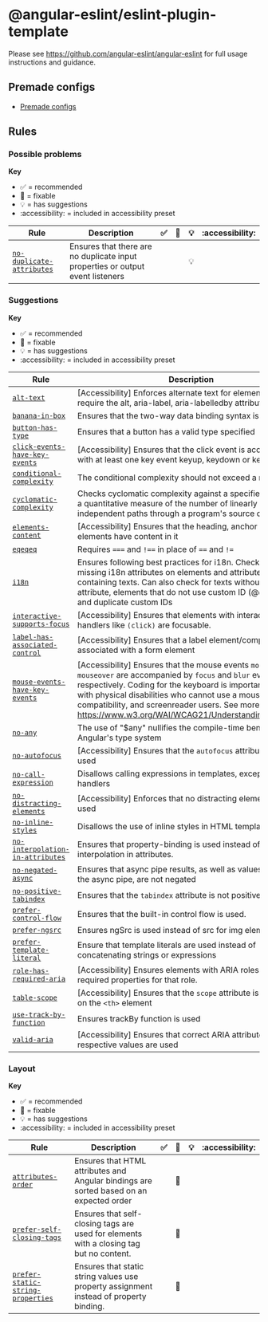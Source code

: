 # @angular-eslint/eslint-plugin-template

Please see https://github.com/angular-eslint/angular-eslint for full usage instructions and guidance.

## Premade configs

- [Premade configs](https://github.com/angular-eslint/angular-eslint/blob/main/packages/eslint-plugin-template/src/configs)

## Rules

<!-- begin problems rule list -->

### Possible problems

**Key**

- :white_check_mark: = recommended
- :wrench: = fixable
- :bulb: = has suggestions
- :accessibility: = included in accessibility preset

<!-- prettier-ignore-start -->
| Rule | Description | :white_check_mark: | :wrench: | :bulb: | :accessibility: |
| --- | --- | --- | --- | --- | --- |
| [`no-duplicate-attributes`](https://github.com/angular-eslint/angular-eslint/blob/main/packages/eslint-plugin-template/docs/rules/no-duplicate-attributes.md) | Ensures that there are no duplicate input properties or output event listeners |  |  | :bulb: |  |
<!-- prettier-ignore-end -->

<!-- end problems rule list -->

<!-- begin suggestions rule list -->

### Suggestions

**Key**

- :white_check_mark: = recommended
- :wrench: = fixable
- :bulb: = has suggestions
- :accessibility: = included in accessibility preset

<!-- prettier-ignore-start -->
| Rule | Description | :white_check_mark: | :wrench: | :bulb: | :accessibility: |
| --- | --- | --- | --- | --- | --- |
| [`alt-text`](https://github.com/angular-eslint/angular-eslint/blob/main/packages/eslint-plugin-template/docs/rules/alt-text.md) | [Accessibility] Enforces alternate text for elements which require the alt, aria-label, aria-labelledby attributes. |  |  |  | :accessibility: |
| [`banana-in-box`](https://github.com/angular-eslint/angular-eslint/blob/main/packages/eslint-plugin-template/docs/rules/banana-in-box.md) | Ensures that the two-way data binding syntax is correct | :white_check_mark: | :wrench: |  |  |
| [`button-has-type`](https://github.com/angular-eslint/angular-eslint/blob/main/packages/eslint-plugin-template/docs/rules/button-has-type.md) | Ensures that a button has a valid type specified |  |  |  |  |
| [`click-events-have-key-events`](https://github.com/angular-eslint/angular-eslint/blob/main/packages/eslint-plugin-template/docs/rules/click-events-have-key-events.md) | [Accessibility] Ensures that the click event is accompanied with at least one key event keyup, keydown or keypress. |  |  |  | :accessibility: |
| [`conditional-complexity`](https://github.com/angular-eslint/angular-eslint/blob/main/packages/eslint-plugin-template/docs/rules/conditional-complexity.md) | The conditional complexity should not exceed a rational limit |  |  |  |  |
| [`cyclomatic-complexity`](https://github.com/angular-eslint/angular-eslint/blob/main/packages/eslint-plugin-template/docs/rules/cyclomatic-complexity.md) | Checks cyclomatic complexity against a specified limit. It is a quantitative measure of the number of linearly independent paths through a program's source code |  |  |  |  |
| [`elements-content`](https://github.com/angular-eslint/angular-eslint/blob/main/packages/eslint-plugin-template/docs/rules/elements-content.md) | [Accessibility] Ensures that the heading, anchor and button elements have content in it |  |  |  | :accessibility: |
| [`eqeqeq`](https://github.com/angular-eslint/angular-eslint/blob/main/packages/eslint-plugin-template/docs/rules/eqeqeq.md) | Requires `===` and `!==` in place of `==` and `!=` | :white_check_mark: | :wrench: | :bulb: |  |
| [`i18n`](https://github.com/angular-eslint/angular-eslint/blob/main/packages/eslint-plugin-template/docs/rules/i18n.md) | Ensures following best practices for i18n. Checks for missing i18n attributes on elements and attributes containing texts. Can also check for texts without i18n attribute, elements that do not use custom ID (@@) feature and duplicate custom IDs |  | :wrench: | :bulb: |  |
| [`interactive-supports-focus`](https://github.com/angular-eslint/angular-eslint/blob/main/packages/eslint-plugin-template/docs/rules/interactive-supports-focus.md) | [Accessibility] Ensures that elements with interactive handlers like `(click)` are focusable. |  |  |  | :accessibility: |
| [`label-has-associated-control`](https://github.com/angular-eslint/angular-eslint/blob/main/packages/eslint-plugin-template/docs/rules/label-has-associated-control.md) | [Accessibility] Ensures that a label element/component is associated with a form element |  |  |  | :accessibility: |
| [`mouse-events-have-key-events`](https://github.com/angular-eslint/angular-eslint/blob/main/packages/eslint-plugin-template/docs/rules/mouse-events-have-key-events.md) | [Accessibility] Ensures that the mouse events `mouseout` and `mouseover` are accompanied by `focus` and `blur` events respectively. Coding for the keyboard is important for users with physical disabilities who cannot use a mouse, AT compatibility, and screenreader users. See more at https://www.w3.org/WAI/WCAG21/Understanding/keyboard |  |  |  | :accessibility: |
| [`no-any`](https://github.com/angular-eslint/angular-eslint/blob/main/packages/eslint-plugin-template/docs/rules/no-any.md) | The use of "$any" nullifies the compile-time benefits of Angular's type system |  |  | :bulb: |  |
| [`no-autofocus`](https://github.com/angular-eslint/angular-eslint/blob/main/packages/eslint-plugin-template/docs/rules/no-autofocus.md) | [Accessibility] Ensures that the `autofocus` attribute is not used |  | :wrench: |  | :accessibility: |
| [`no-call-expression`](https://github.com/angular-eslint/angular-eslint/blob/main/packages/eslint-plugin-template/docs/rules/no-call-expression.md) | Disallows calling expressions in templates, except for output handlers |  |  |  |  |
| [`no-distracting-elements`](https://github.com/angular-eslint/angular-eslint/blob/main/packages/eslint-plugin-template/docs/rules/no-distracting-elements.md) | [Accessibility] Enforces that no distracting elements are used |  | :wrench: |  | :accessibility: |
| [`no-inline-styles`](https://github.com/angular-eslint/angular-eslint/blob/main/packages/eslint-plugin-template/docs/rules/no-inline-styles.md) | Disallows the use of inline styles in HTML templates |  |  |  |  |
| [`no-interpolation-in-attributes`](https://github.com/angular-eslint/angular-eslint/blob/main/packages/eslint-plugin-template/docs/rules/no-interpolation-in-attributes.md) | Ensures that property-binding is used instead of interpolation in attributes. |  |  |  |  |
| [`no-negated-async`](https://github.com/angular-eslint/angular-eslint/blob/main/packages/eslint-plugin-template/docs/rules/no-negated-async.md) | Ensures that async pipe results, as well as values used with the async pipe, are not negated | :white_check_mark: |  | :bulb: |  |
| [`no-positive-tabindex`](https://github.com/angular-eslint/angular-eslint/blob/main/packages/eslint-plugin-template/docs/rules/no-positive-tabindex.md) | Ensures that the `tabindex` attribute is not positive |  |  | :bulb: |  |
| [`prefer-control-flow`](https://github.com/angular-eslint/angular-eslint/blob/main/packages/eslint-plugin-template/docs/rules/prefer-control-flow.md) | Ensures that the built-in control flow is used. |  |  |  |  |
| [`prefer-ngsrc`](https://github.com/angular-eslint/angular-eslint/blob/main/packages/eslint-plugin-template/docs/rules/prefer-ngsrc.md) | Ensures ngSrc is used instead of src for img elements |  |  |  |  |
| [`prefer-template-literal`](https://github.com/angular-eslint/angular-eslint/blob/main/packages/eslint-plugin-template/docs/rules/prefer-template-literal.md) | Ensure that template literals are used instead of concatenating strings or expressions |  | :wrench: |  |  |
| [`role-has-required-aria`](https://github.com/angular-eslint/angular-eslint/blob/main/packages/eslint-plugin-template/docs/rules/role-has-required-aria.md) | [Accessibility] Ensures elements with ARIA roles have all required properties for that role. |  |  | :bulb: | :accessibility: |
| [`table-scope`](https://github.com/angular-eslint/angular-eslint/blob/main/packages/eslint-plugin-template/docs/rules/table-scope.md) | [Accessibility] Ensures that the `scope` attribute is only used on the `<th>` element |  | :wrench: |  | :accessibility: |
| [`use-track-by-function`](https://github.com/angular-eslint/angular-eslint/blob/main/packages/eslint-plugin-template/docs/rules/use-track-by-function.md) | Ensures trackBy function is used |  |  |  |  |
| [`valid-aria`](https://github.com/angular-eslint/angular-eslint/blob/main/packages/eslint-plugin-template/docs/rules/valid-aria.md) | [Accessibility] Ensures that correct ARIA attributes and respective values are used |  |  | :bulb: | :accessibility: |
<!-- prettier-ignore-end -->

<!-- end suggestions rule list -->

<!-- begin layout rule list -->

### Layout

**Key**

- :white_check_mark: = recommended
- :wrench: = fixable
- :bulb: = has suggestions
- :accessibility: = included in accessibility preset

<!-- prettier-ignore-start -->
| Rule | Description | :white_check_mark: | :wrench: | :bulb: | :accessibility: |
| --- | --- | --- | --- | --- | --- |
| [`attributes-order`](https://github.com/angular-eslint/angular-eslint/blob/main/packages/eslint-plugin-template/docs/rules/attributes-order.md) | Ensures that HTML attributes and Angular bindings are sorted based on an expected order |  | :wrench: |  |  |
| [`prefer-self-closing-tags`](https://github.com/angular-eslint/angular-eslint/blob/main/packages/eslint-plugin-template/docs/rules/prefer-self-closing-tags.md) | Ensures that self-closing tags are used for elements with a closing tag but no content. |  | :wrench: |  |  |
| [`prefer-static-string-properties`](https://github.com/angular-eslint/angular-eslint/blob/main/packages/eslint-plugin-template/docs/rules/prefer-static-string-properties.md) | Ensures that static string values use property assignment instead of property binding. |  | :wrench: |  |  |
<!-- prettier-ignore-end -->

<!-- end layout rule list -->

<!-- begin deprecated rule list -->

<!-- end deprecated rule list -->
